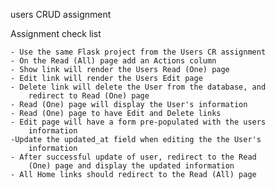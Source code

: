 users CRUD assignment

Assignment check list

    - Use the same Flask project from the Users CR assignment
    - On the Read (All) page add an Actions column
    - Show link will render the Users Read (One) page
    - Edit link will render the Users Edit page
    - Delete link will delete the User from the database, and
        redirect to Read (One) page
    - Read (One) page will display the User's information
    - Read (One) page to have Edit and Delete links
    - Edit page will have a form pre-populated with the users
        information
    -Update the updated_at field when editing the the User's
        information
    - After successful update of user, redirect to the Read 
        (One) page and display the updated information
    - All Home links should redirect to the Read (All) page